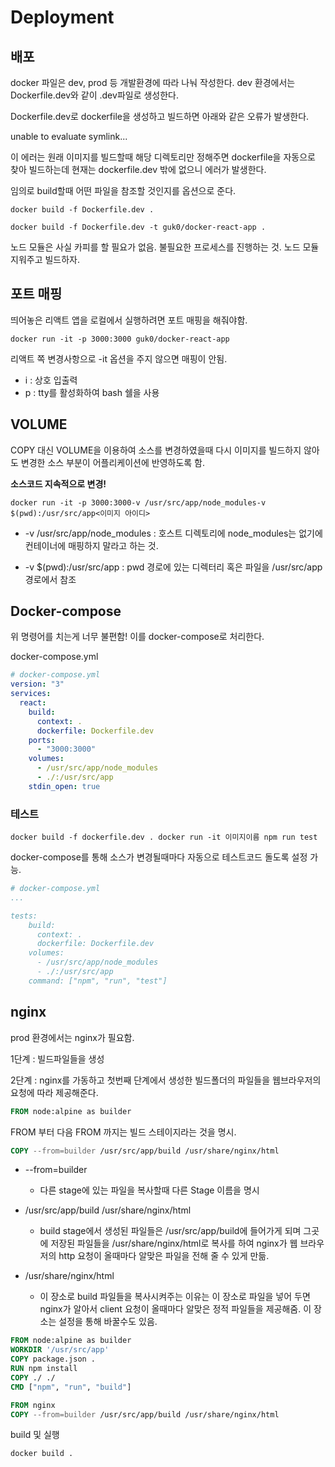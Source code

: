 # Deployment
## 배포
docker 파일은 dev, prod 등 개발환경에 따라 나눠 작성한다. dev 환경에서는 Dockerfile.dev와 같이 .dev파일로 생성한다.

Dockerfile.dev로 dockerfile을 생성하고 빌드하면 아래와 같은 오류가 발생한다.

unable to evaluate symlink... 

이 에러는 원래 이미지를 빌드할때 해당 디렉토리만 정해주면 dockerfile을 자동으로 찾아 빌드하는데 현재는 dockerfile.dev 밖에 없으니 에러가 발생한다. 

임의로 build할때 어떤 파일을 참조할 것인지를 옵션으로 준다.

`docker build -f Dockerfile.dev .`

`docker build -f Dockerfile.dev -t guk0/docker-react-app .`

노드 모듈은 사실 카피를 할 필요가 없음. 불필요한 프로세스를 진행하는 것. 노드 모듈 지워주고 빌드하자.

## 포트 매핑

띄어놓은 리액트 앱을 로컬에서 실행하려면 포트 매핑을 해줘야함. 

`docker run -it -p 3000:3000 guk0/docker-react-app` 

리액트 쪽 변경사항으로 -it 옵션을 주지 않으면 매핑이 안됨.
- i : 상호 입출력
- p : tty를 활성화하여 bash 쉘을 사용

## VOLUME

COPY 대신 VOLUME을 이용하여 소스를 변경하였을때 다시 이미지를 빌드하지 않아도 변경한 소스 부분이 어플리케이션에 반영하도록 함.

**소스코드 지속적으로 변경!**

`docker run -it -p 3000:3000-v /usr/src/app/node_modules-v $(pwd):/usr/src/app<이미지 아이디>`

- -v /usr/src/app/node_modules : 호스트 디렉토리에 node_modules는 없기에 컨테이너에 매핑하지 말라고 하는 것.

- -v $(pwd):/usr/src/app : pwd 경로에 있는 디렉터리 혹은 파일을 /usr/src/app 경로에서 참조

## Docker-compose

위 명령어를 치는게 너무 불편함! 이를 docker-compose로 처리한다.

docker-compose.yml

```yaml
# docker-compose.yml
version: "3"
services:
  react:
    build: 
      context: .
      dockerfile: Dockerfile.dev
    ports:
      - "3000:3000"
    volumes:
      - /usr/src/app/node_modules
      - ./:/usr/src/app
    stdin_open: true
```


### 테스트

`docker build -f dockerfile.dev .
docker run -it 이미지이름 npm run test`

docker-compose를 통해 소스가 변경될때마다 자동으로 테스트코드 돌도록 설정 가능.



```yaml
# docker-compose.yml
...

tests: 
    build:
      context: .
      dockerfile: Dockerfile.dev
    volumes:
      - /usr/src/app/node_modules
      - ./:/usr/src/app
    command: ["npm", "run", "test"]
```

## nginx

prod 환경에서는 nginx가 필요함.

1단계 : 빌드파일들을 생성

2단계 : nginx를 가동하고 첫번째 단계에서 생성한 빌드폴더의 파일들을 웹브라우저의 요청에 따라 제공해준다.

```dockerfile
FROM node:alpine as builder
```

FROM 부터 다음 FROM 까지는 빌드 스테이지라는 것을 명시.

```dockerfile
COPY --from=builder /usr/src/app/build /usr/share/nginx/html
```

-  --from=builder
    - 다른 stage에 있는 파일을 복사할때 다른 Stage 이름을 명시

- /usr/src/app/build /usr/share/nginx/html
  - build stage에서 생성된 파일들은 /usr/src/app/build에 들어가게 되며 그곳에 저장된 파일들을 /usr/share/nginx/html로 복사를 하여 nginx가 웹 브라우저의 http 요청이 올때마다 알맞은 파일을 전해 줄 수 있게 만듦.

- /usr/share/nginx/html
  - 이 장소로 build 파일들을 복사시켜주는 이유는 이 장소로 파일을 넣어 두면 nginx가 알아서 client 요청이 올때마다 알맞은 정적 파일들을 제공해줌. 이 장소는 설정을 통해 바꿀수도 있음.

```dockerfile
FROM node:alpine as builder
WORKDIR '/usr/src/app'
COPY package.json .
RUN npm install
COPY ./ ./
CMD ["npm", "run", "build"]

FROM nginx
COPY --from=builder /usr/src/app/build /usr/share/nginx/html
```

build 및 실행

`docker build .`